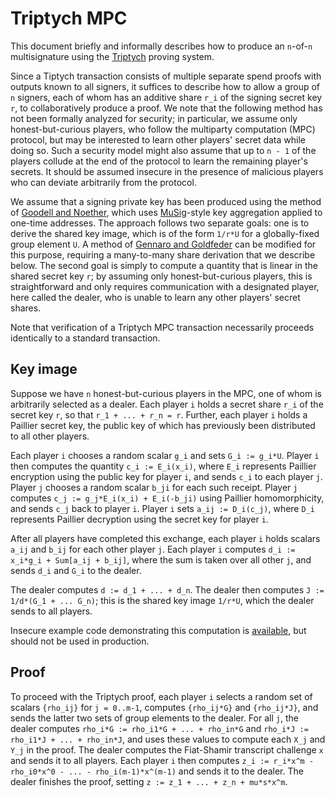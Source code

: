 # Triptych MPC

This document briefly and informally describes how to produce an `n`-of-`n` multisignature using the [Triptych](https://github.com/SarangNoether/skunkworks/tree/triptych) proving system.

Since a Tiptych transaction consists of multiple separate spend proofs with outputs known to all signers, it suffices to describe how to allow a group of `n` signers, each of whom has an additive share `r_i` of the signing secret key `r`, to collaboratively produce a proof.
We note that the following method has not been formally analyzed for security; in particular, we assume only honest-but-curious players, who follow the multiparty computation (MPC) protocol, but may be interested to learn other players' secret data while doing so.
Such a security model might also assume that up to `n - 1` of the players collude at the end of the protocol to learn the remaining player's secrets.
It should be assumed insecure in the presence of malicious players who can deviate arbitrarily from the protocol.

We assume that a signing private key has been produced using the method of [Goodell and Noether](https://eprint.iacr.org/2018/774), which uses [MuSig](https://eprint.iacr.org/2018/068)-style key aggregation applied to one-time addresses.
The approach follows two separate goals: one is to derive the shared key image, which is of the form `1/r*U` for a globally-fixed group element `U`.
A method of [Gennaro and Goldfeder](https://eprint.iacr.org/2019/114) can be modified for this purpose, requiring a many-to-many share derivation that we describe below.
The second goal is simply to compute a quantity that is linear in the shared secret key `r`; by assuming only honest-but-curious players, this is straightforward and only requires communication with a designated player, here called the dealer, who is unable to learn any other players' secret shares.

Note that verification of a Triptych MPC transaction necessarily proceeds identically to a standard transaction.


## Key image

Suppose we have `n` honest-but-curious players in the MPC, one of whom is arbitrarily selected as a dealer.
Each player `i` holds a secret share `r_i` of the secret key `r`, so that `r_1 + ... + r_n = r`.
Further, each player `i` holds a Paillier secret key, the public key of which has previously been distributed to all other players.

Each player `i` chooses a random scalar `g_i` and sets `G_i := g_i*U`.
Player `i` then computes the quantity `c_i := E_i(x_i)`, where `E_i` represents Paillier encryption using the public key for player `i`, and sends `c_i` to each player `j`.
Player `j` chooses a random scalar `b_ji` for each such receipt.
Player `j` computes `c_j := g_j*E_i(x_i) + E_i(-b_ji)` using Paillier homomorphicity, and sends `c_j` back to player `i`.
Player `i` sets `a_ij := D_i(c_j)`, where `D_i` represents Paillier decryption using the secret key for player `i`.

After all players have completed this exchange, each player `i` holds scalars `a_ij` and `b_ij` for each other player `j`.
Each player `i` computes `d_i := x_i*g_i + Sum[a_ij + b_ij]`, where the sum is taken over all other `j`, and sends `d_i` and `G_i` to the dealer.

The dealer computes `d := d_1 + ... + d_n`.
The dealer then computes `J := 1/d*(G_1 + ... G_n)`; this is the shared key image `1/r*U`, which the dealer sends to all players.

Insecure example code demonstrating this computation is [available](https://github.com/SarangNoether/skunkworks/blob/inverse-mpc/inverse.py), but should not be used in production.


## Proof

To proceed with the Triptych proof, each player `i` selects a random set of scalars `{rho_ij}` for `j = 0..m-1`, computes `{rho_ij*G}` and `{rho_ij*J}`, and sends the latter two sets of group elements to the dealer.
For all `j`, the dealer computes `rho_i*G := rho_i1*G + ... + rho_in*G` and `rho_i*J := rho_i1*J + ... + rho_in*J`, and uses these values to compute each `X_j` and `Y_j` in the proof.
The dealer computes the Fiat-Shamir transcript challenge `x` and sends it to all players.
Each player `i` then computes `z_i := r_i*x^m - rho_i0*x^0 - ... - rho_i(m-1)*x^(m-1)` and sends it to the dealer.
The dealer finishes the proof, setting `z := z_1 + ... + z_n + mu*s*x^m`.
